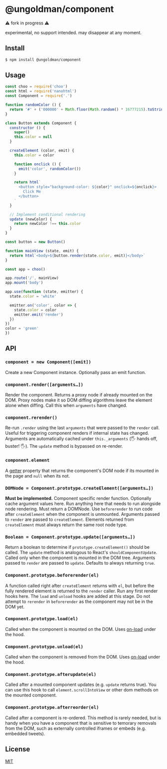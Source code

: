# @ungoldman/component

⚠️ fork in progress ⚠️

experimental, no support intended. may disappear at any moment.

## Install

```sh
$ npm install @ungoldman/component
```

## Usage

```js
const choo = require('choo')
const html = require('nanohtml')
const Component = require('.')

function randomColor () {
  return '#' + ('000000' + Math.floor(Math.random() * 16777215).toString(16)).slice(-6)
}

class Button extends Component {
  constructor () {
    super()
    this.color = null
  }

  createElement (color, emit) {
    this.color = color

    function onclick () {
      emit('color', randomColor())
    }

    return html`
      <button style="background-color: ${color}" onclick=${onclick}>
        Click Me
      </button>
    `
  }

  // Implement conditional rendering
  update (newColor) {
    return newColor !== this.color
  }
}

const button = new Button()

function mainView (state, emit) {
  return html`<body>${button.render(state.color, emit)}</body>`
}

const app = choo()

app.route('/', mainView)
app.mount('body')

app.use(function (state, emitter) {
  state.color = 'white'

  emitter.on('color', color => {
    state.color = color
    emitter.emit('render')
  })
})
color = 'green'
})
```

## API

### `component = new Component([emit])`

Create a new Component instance. Optionally pass an emit function.

### `component.render([arguments…])`

Render the component. Returns a proxy node if already mounted on the DOM. Proxy
nodes make it so DOM diffing algorithms leave the element alone when diffing. Call this when `arguments` have changed.

### `component.rerender()`

Re-run `.render` using the last `arguments` that were passed to the `render` call. Useful for triggering component renders if internal state has changed. Arguments are automatically cached under `this._arguments` (🖐 hands off, buster! 🖐). The `update` method is bypassed on re-render.

### `component.element`

A [getter](https://developer.mozilla.org/en-US/docs/Web/JavaScript/Reference/Functions/get)
property that returns the component's DOM node if its mounted in the page and
`null` when its not.

### `DOMNode = Component.prototype.createElement([arguments…])`

__Must be implemented.__ Component specific render function.
Optionally cache argument values here.
Run anything here that needs to run alongside node rendering.
Must return a DOMNode.
Use `beforerender` to run code after `createElement` when the component is unmounted.
Arguments passed to `render` are passed to `createElement`.
Elements returned from `createElement` must always return the same root node type.

### `Boolean = Component.prototype.update([arguments…])`

Return a boolean to determine if `prototype.createElement()` should be called.
The `update` method is analogous to React's `shouldComponentUpdate`.
Called only when the component is mounted in the DOM tree.
Arguments passed to `render` are passed to `update`.
Defaults to always returning `true`.

### `Component.prototype.beforerender(el)`

A function called right after `createElement` returns with `el`, but before the fully rendered
element is returned to the `render` caller. Run any first render hooks here. The `load` and
`unload` hooks are added at this stage. Do not attempt to `rerender` in `beforerender` as the component may not be in the DOM yet.

### `Component.prototype.load(el)`

Called when the component is mounted on the DOM. Uses [on-load][onload] under
the hood.

### `Component.prototype.unload(el)`

Called when the component is removed from the DOM. Uses [on-load][onload] under
the hood.

### `Component.prototype.afterupdate(el)`

Called after a mounted component updates (e.g. `update` returns true). You can use this hook to call
`element.scrollIntoView` or other dom methods on the mounted component.

### `Component.prototype.afterreorder(el)`

Called after a component is re-ordered. This method is rarely needed, but is handy when you have a component
that is sensitive to temorary removals from the DOM, such as externally controlled iframes or embeds (e.g. embedded tweets).

## License

[MIT](https://tldrlegal.com/license/mit-license)

[onload]: https://github.com/shama/on-load
